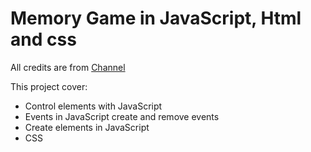 # Memory Game in JavaScript, Html and css

All credits are from [Channel](https://www.youtube.com/channel/UCHFmShpjG-8N52O0JD2ut3A)


This project cover:
 - Control elements with JavaScript
 - Events in JavaScript create and remove  events
 - Create elements in JavaScript
 - CSS
